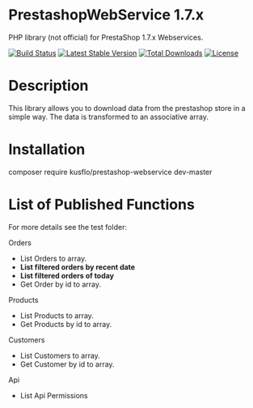 
# PrestashopWebService 1.7.x
PHP library (not official) for PrestaShop 1.7.x Webservices.

[![Build Status](https://travis-ci.org/kusflo/PrestaShopWebService.svg?branch=master)](https://travis-ci.org/kusflo/PrestaShopWebService)
[![Latest Stable Version](https://poser.pugx.org/kusflo/prestashop-webservice/v/stable)](https://packagist.org/packages/kusflo/prestashop-webservice)
[![Total Downloads](https://poser.pugx.org/kusflo/prestashop-webservice/downloads)](https://packagist.org/packages/kusflo/prestashop-webservice)
[![License](https://poser.pugx.org/kusflo/prestashop-webservice/license)](https://packagist.org/packages/kusflo/prestashop-webservice)

# Description
This library allows you to download data from the prestashop store in a simple way. 
The data is transformed to an associative array.

# Installation
composer require kusflo/prestashop-webservice dev-master

# List of Published Functions
For more details see the test folder:

Orders
- List Orders to array.
- **List filtered orders by recent date**
- **List filtered orders of today**
- Get Order by id to array.

Products
- List Products to array.
- Get Products by id to array.

Customers
- List Customers to array.
- Get Customer by id to array.

Api
- List Api Permissions
